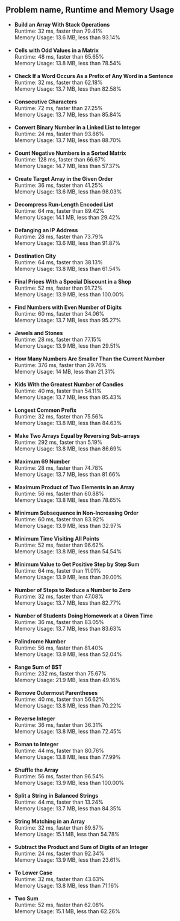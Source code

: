 <h2>Problem name, Runtime and Memory Usage</h2>
<ul>
  <li><strong>Build an Array With Stack Operations</strong>
    <br> Runtime: 32 ms, faster than 79.41%
    <br> Memory Usage: 13.6 MB, less than 93.14% </li><br>
  
  <li><strong>Cells with Odd Values in a Matrix</strong>
    <br> Runtime: 48 ms, faster than 65.65%
    <br> Memory Usage: 13.8 MB, less than 78.54% </li><br>
  
  <li><strong>Check If a Word Occurs As a Prefix of Any Word in a Sentence</strong>
    <br> Runtime: 32 ms, faster than 62.18% 
    <br> Memory Usage: 13.7 MB, less than 82.58% </li><br>
    
  <li><strong>Consecutive Characters</strong>
    <br> Runtime: 72 ms, faster than 27.25%
    <br> Memory Usage: 13.7 MB, less than 85.84% </li><br>
  
  <li><strong>Convert Binary Number in a Linked List to Integer</strong>
    <br> Runtime: 24 ms, faster than 93.86%
    <br> Memory Usage: 13.7 MB, less than 88.70% </li><br>
  
  <li><strong>Count Negative Numbers in a Sorted Matrix</strong>
    <br> Runtime: 128 ms, faster than 66.67%
    <br> Memory Usage: 14.7 MB, less than 57.37% </li><br>
  
  <li><strong>Create Target Array in the Given Order</strong>
    <br> Runtime: 36 ms, faster than 41.25%
    <br> Memory Usage: 13.6 MB, less than 98.03% </li><br>
   
  <li><strong>Decompress Run-Length Encoded List</strong>
    <br> Runtime: 64 ms, faster than 89.42%
    <br> Memory Usage: 14.1 MB, less than 29.42% </li><br>
  
  <li><strong>Defanging an IP Address</strong>
    <br> Runtime: 28 ms, faster than 73.79%
    <br> Memory Usage: 13.6 MB, less than 91.87% </li><br>
    
  <li><strong>Destination City</strong>
    <br> Runtime: 64 ms, faster than 38.13%
    <br> Memory Usage: 13.8 MB, less than 61.54% </li><br>
  
  <li><strong>Final Prices With a Special Discount in a Shop</strong>
    <br> Runtime: 52 ms, faster than 91.72%
    <br> Memory Usage: 13.9 MB, less than 100.00% </li><br>
  
  <li><strong>Find Numbers with Even Number of Digits</strong>
    <br> Runtime: 60 ms, faster than 34.06%
    <br> Memory Usage: 13.7 MB, less than 95.27% </li><br>
  
  <li><strong>Jewels and Stones</strong>
    <br> Runtime: 28 ms, faster than 77.15%
    <br> Memory Usage: 13.9 MB, less than 29.51% </li><br>
  
  <li><strong>How Many Numbers Are Smaller Than the Current Number</strong>
    <br> Runtime: 376 ms, faster than 29.76%
    <br> Memory Usage: 14 MB, less than 21.31%  </li><br>
  
  <li><strong>Kids With the Greatest Number of Candies</strong>
    <br> Runtime: 40 ms, faster than 54.11%
    <br> Memory Usage: 13.7 MB, less than 85.43% </li><br>
  
  <li><strong>Longest Common Prefix</strong>
    <br> Runtime: 32 ms, faster than 75.56%
    <br> Memory Usage: 13.8 MB, less than 84.63% </li><br>
  
  <li><strong>Make Two Arrays Equal by Reversing Sub-arrays</strong>
    <br> Runtime: 292 ms, faster than 5.19%
    <br> Memory Usage: 13.8 MB, less than 86.69% </li><br>
    
  <li><strong>Maximum 69 Number</strong>
    <br> Runtime: 28 ms, faster than 74.78%
    <br> Memory Usage: 13.7 MB, less than 81.66% </li><br>
  
  <li><strong>Maximum Product of Two Elements in an Array</strong>
    <br> Runtime: 56 ms, faster than 60.88%
    <br> Memory Usage: 13.8 MB, less than 78.65% </li><br>
  
  <li><strong>Minimum Subsequence in Non-Increasing Order</strong>
    <br> Runtime: 60 ms, faster than 83.92%
    <br> Memory Usage: 13.9 MB, less than 32.97% </li><br>
    
  <li><strong>Minimum Time Visiting All Points</strong>
    <br> Runtime: 52 ms, faster than 96.62%
    <br> Memory Usage: 13.8 MB, less than 54.54% </li><br>
  
  <li><strong>Minimum Value to Get Positive Step by Step Sum</strong>
    <br> Runtime: 64 ms, faster than 11.01%
    <br> Memory Usage: 13.9 MB, less than 39.00% </li><br>
  
  <li><strong>Number of Steps to Reduce a Number to Zero</strong>
    <br> Runtime: 32 ms, faster than 47.08%
    <br> Memory Usage: 13.7 MB, less than 82.77% </li><br>
  
  <li><strong>Number of Students Doing Homework at a Given Time</strong>
    <br> Runtime: 36 ms, faster than 83.05%
    <br> Memory Usage: 13.7 MB, less than 83.63% </li><br>
  
  <li><strong>Palindrome Number</strong>
    <br> Runtime: 56 ms, faster than 81.40%
    <br> Memory Usage: 13.9 MB, less than 52.04% </li><br>
    
  <li><strong>Range Sum of BST</strong>
    <br> Runtime: 232 ms, faster than 75.67%
    <br> Memory Usage: 21.9 MB, less than 49.16% </li><br>
  
  <li><strong>Remove Outermost Parentheses</strong>
    <br> Runtime: 40 ms, faster than 56.62%
    <br> Memory Usage: 13.8 MB, less than 70.22% </li><br>
  
  <li><strong>Reverse Integer</strong>
    <br> Runtime: 36 ms, faster than 36.31%
    <br> Memory Usage: 13.8 MB, less than 72.45% </li><br>
  
  <li><strong>Roman to Integer</strong>
    <br> Runtime: 44 ms, faster than 80.76%
    <br> Memory Usage: 13.8 MB, less than 77.99% </li><br>
  
  <li><strong>Shuffle the Array</strong>
    <br> Runtime: 56 ms, faster than 96.54%
    <br> Memory Usage: 13.9 MB, less than 100.00% </li><br>
    
  <li><strong>Split a String in Balanced Strings</strong>
    <br> Runtime: 44 ms, faster than 13.24%
    <br> Memory Usage: 13.7 MB, less than 84.35% </li><br>
  
  <li><strong>String Matching in an Array</strong>
    <br> Runtime: 32 ms, faster than 89.87%
    <br> Memory Usage: 15.1 MB, less than 54.78%</li><br>
  
  <li><strong>Subtract the Product and Sum of Digits of an Integer</strong>
    <br> Runtime: 24 ms, faster than 92.34%
    <br> Memory Usage: 13.9 MB, less than 23.61%</li><br>
    
  <li><strong>To Lower Case</strong>
    <br> Runtime: 32 ms, faster than 43.63%
    <br> Memory Usage: 13.8 MB, less than 71.16%</li><br>
  
  <li><strong>Two Sum</strong>
    <br> Runtime: 52 ms, faster than 62.08%
    <br> Memory Usage: 15.1 MB, less than 62.26%</li><br>
  </ul>

